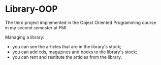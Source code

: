 # Library-OOP
 
The third project implemented in the Object Oriented Programming course in my second semester at FMI.

Managing a library: 
- you can see the articles that are in the library's stock;
- you can add cds, magazines and books to the library's stock;
- you can rent and restitute the articles from the library.
